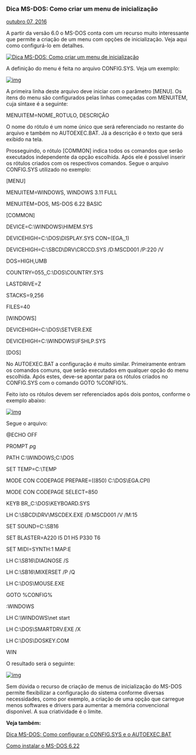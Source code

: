 ### Dica MS-DOS: Como criar um menu de inicialização



[outubro 07, 2016](https://www.michaelrigo.com/2016/10/dica-ms-dos-como-criar-menu-inicializacao.html)

A partir da versão 6.0 o MS-DOS conta com um recurso muito interessante que permite a criação de um menu com opções de inicialização. Veja aqui como configurá-lo em detalhes.

[![Dica MS-DOS: Como criar um menu de inicialização](https://2.bp.blogspot.com/-5fK22U8HIN4/V-peM-8AL6I/AAAAAAAAJCQ/opbdcz1N0EwIFn_E8jQk_hZBOxpPNcj8wCPcB/s320/00logo.jpg)](https://2.bp.blogspot.com/-5fK22U8HIN4/V-peM-8AL6I/AAAAAAAAJCQ/opbdcz1N0EwIFn_E8jQk_hZBOxpPNcj8wCPcB/s1600/00logo.jpg)





A definição do menu é feita no arquivo CONFIG.SYS. Veja um exemplo:

[![img](https://2.bp.blogspot.com/-ah3ZcWYZTvo/V_fRr5iKoKI/AAAAAAAAJG4/ghbqMA9eKGA19P3kyIEh2wq9T60HiwZ9QCLcB/s1600/01configmenu.jpg)](https://2.bp.blogspot.com/-ah3ZcWYZTvo/V_fRr5iKoKI/AAAAAAAAJG4/ghbqMA9eKGA19P3kyIEh2wq9T60HiwZ9QCLcB/s1600/01configmenu.jpg)

A primeira linha deste arquivo deve iniciar com o parâmetro [MENU]. Os itens do menu são configurados pelas linhas começadas com MENUITEM, cuja sintaxe é a seguinte:

MENUITEM=NOME_ROTULO, DESCRIÇÃO

O nome do rótulo é um nome único que será referenciado no restante do arquivo e também no AUTOEXEC.BAT. Já a descrição é o texto que será exibido na tela.

Prosseguindo, o rótulo [COMMON] indica todos os comandos que serão executados independente da opção escolhida. Após ele é possível inserir os rótulos criados com os respectivos comandos. Segue o arquivo CONFIG.SYS utilizado no exemplo:

[MENU]

MENUITEM=WINDOWS, WINDOWS 3.11 FULL

MENUITEM=DOS, MS-DOS 6.22 BASIC

[COMMON]

DEVICE=C:\WINDOWS\HIMEM.SYS

DEVICEHIGH=C:\DOS\DISPLAY.SYS CON=(EGA,,1)

DEVICEHIGH=C:\SBCD\DRV\CRCCD.SYS /D:MSCD001 /P:220 /V

DOS=HIGH,UMB

COUNTRY=055,,C:\DOS\COUNTRY.SYS

LASTDRIVE=Z

STACKS=9,256

FILES=40

[WINDOWS]

DEVICEHIGH=C:\DOS\SETVER.EXE

DEVICEHIGH=C:\WINDOWS\IFSHLP.SYS

[DOS]

No AUTOEXEC.BAT a configuração é muito similar. Primeiramente entram os comandos comuns, que serão executados em qualquer opção do menu escolhida. Após estes, deve-se apontar para os rótulos criados no CONFIG.SYS com o comando GOTO %CONFIG%. 

Feito isto os rótulos devem ser referenciados após dois pontos, conforme o exemplo abaixo:

[![img](https://3.bp.blogspot.com/-pOXQMpVFbbQ/V_fRryHVA4I/AAAAAAAAJG8/N6bqlVb_yBEmDG5qXiDA9zUsoeL20XwJQCLcB/s1600/02automenu.jpg)](https://3.bp.blogspot.com/-pOXQMpVFbbQ/V_fRryHVA4I/AAAAAAAAJG8/N6bqlVb_yBEmDG5qXiDA9zUsoeL20XwJQCLcB/s1600/02automenu.jpg)

Segue o arquivo:

@ECHO OFF

PROMPT $p$g

PATH C:\WINDOWS;C:\DOS

SET TEMP=C:\TEMP

MODE CON CODEPAGE PREPARE=((850) C:\DOS\EGA.CPI)

MODE CON CODEPAGE SELECT=850

KEYB BR,,C:\DOS\KEYBOARD.SYS

LH C:\SBCD\DRV\MSCDEX.EXE /D:MSCD001 /V /M:15

SET SOUND=C:\SB16

SET BLASTER=A220 I5 D1 H5 P330 T6

SET MIDI=SYNTH:1 MAP:E

LH C:\SB16\DIAGNOSE /S

LH C:\SB16\MIXERSET /P /Q

LH C:\DOS\MOUSE.EXE

GOTO %CONFIG%

:WINDOWS

LH C:\WINDOWS\net start

LH C:\DOS\SMARTDRV.EXE /X

LH C:\DOS\DOSKEY.COM

WIN

O resultado será o seguinte:

[![img](https://3.bp.blogspot.com/-2H97fxHtTBw/V_fRrwfYCZI/AAAAAAAAJHA/dgm6uOuC20UBw6D-K3eaSGTKC42GnsQwACLcB/s640/03res.png)](https://3.bp.blogspot.com/-2H97fxHtTBw/V_fRrwfYCZI/AAAAAAAAJHA/dgm6uOuC20UBw6D-K3eaSGTKC42GnsQwACLcB/s1600/03res.png)

Sem dúvida o recurso de criação de menus de inicialização do MS-DOS permite flexibilizar a configuração do sistema conforme diversas necessidades, como por exemplo, a criação de uma opção que carregue menos softwares e drivers para aumentar a memória convencional disponível. A sua criatividade é o limite.

**Veja também:**

[Dica MS-DOS: Como configurar o CONFIG.SYS e o AUTOEXEC.BAT](http://www.michaelrigo.com/2016/09/dica-ms-dos-como-configurar-config-autoexec.html)

[Como instalar o MS-DOS 6.22](http://www.michaelrigo.com/2016/09/como-instalar-ms-dos-622.html)